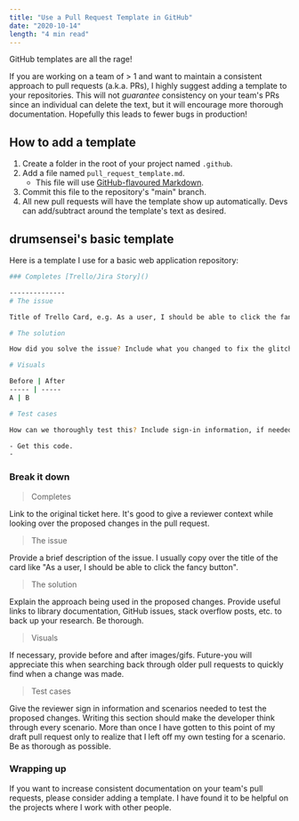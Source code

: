 ```yaml
---
title: "Use a Pull Request Template in GitHub"
date: "2020-10-14"
length: "4 min read"
---
```


GitHub templates are all the rage!

If you are working on a team of > 1 and want to maintain a consistent approach to pull requests (a.k.a. PRs), I highly suggest adding a template to your repositories. This will not _guarantee_ consistency on your team's PRs since an individual can delete the text, but it will encourage more thorough documentation. Hopefully this leads to fewer bugs in production!

## How to add a template

1. Create a folder in the root of your project named `.github`.
1. Add a file named `pull_request_template.md`.
    - This file will use [GitHub-flavoured Markdown](https://guides.github.com/features/mastering-markdown/).
1. Commit this file to the repository's "main" branch.
1. All new pull requests will have the template show up automatically. Devs can add/subtract around the template's text as desired.

## drumsensei's basic template

Here is a template I use for a basic web application repository:

```sh
### Completes [Trello/Jira Story]()

--------------
# The issue

Title of Trello Card, e.g. As a user, I should be able to click the fancy button 🤓

# The solution

How did you solve the issue? Include what you changed to fix the glitch.

# Visuals

Before | After
----- | -----
A | B

# Test cases

How can we thoroughly test this? Include sign-in information, if needed.

- Get this code.
-
```

### Break it down

> Completes

Link to the original ticket here. It's good to give a reviewer context while looking over the proposed changes in the pull request.

> The issue

Provide a brief description of the issue. I usually copy over the title of the card like "As a user, I should be able to click the fancy button".

> The solution

Explain the approach being used in the proposed changes. Provide useful links to library documentation, GitHub issues, stack overflow posts, etc. to back up your research. Be thorough.

> Visuals

If necessary, provide before and after images/gifs. Future-you will appreciate this when searching back through older pull requests to quickly find when a change was made.

> Test cases

Give the reviewer sign in information and scenarios needed to test the proposed changes. Writing this section should make the developer think through every scenario. More than once I have gotten to this point of my draft pull request only to realize that I left off my own testing for a scenario. Be as thorough as possible.

### Wrapping up

If you want to increase consistent documentation on your team's pull requests, please consider adding a template. I have found it to be helpful on the projects where I work with other people.
